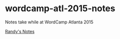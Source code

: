 # wordcamp-atl-2015-notes
Notes take while at WordCamp Atlanta 2015

[Randy's Notes](randy-notes.md)